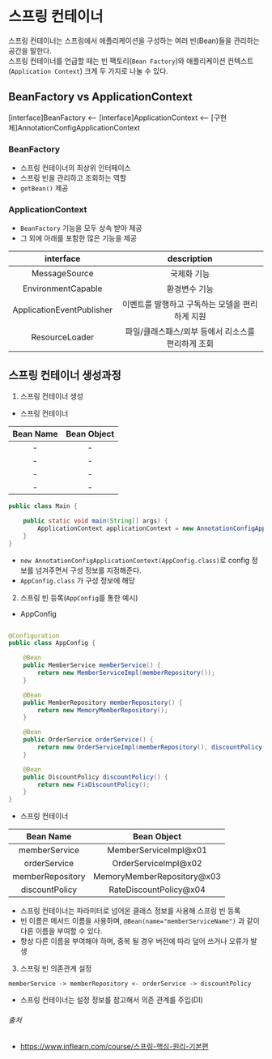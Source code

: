 # 스프링 컨테이너

스프링 컨테이너는 스프링에서 애플리케이션을 구성하는 여러 빈(Bean)들을 관리하는 공간을 말한다.  
스프링 컨테이너를 언급할 때는 빈 팩토리(`Bean Factory`)와 애플리케이션 컨텍스트(`Application Context`) 크게 두 가지로 나눌 수 있다.

## BeanFactory vs ApplicationContext

[interface]BeanFactory <-- [interface]ApplicationContext <-- [구현체]AnnotationConfigApplicationContext

### BeanFactory

- 스프링 컨테이너의 최상위 인터페이스
- 스프링 빈을 관리하고 조회하는 역할
- `getBean()` 제공

### ApplicationContext

- `BeanFactory` 기능을 모두 상속 받아 제공
- 그 외에 아래를 포함한 많은 기능을 제공

|         interface         |         description          |
|:-------------------------:|:----------------------------:|
|       MessageSource       |            국제화 기능            |
|    EnvironmentCapable     |           환경변수 기능            |
| ApplicationEventPublisher |  이벤트를 발행하고 구독하는 모델을 편리하게 지원  |
|      ResourceLoader       | 파일/클래스패스/외부 등에서 리소스를 편리하게 조회 |

## 스프링 컨테이너 생성과정

1. 스프링 컨테이너 생성

- 스프링 컨테이너

| Bean Name | Bean Object |
|:---------:|:-----------:|
|     -     |      -      |
|     -     |      -      |
|     -     |      -      |
|     -     |      -      |

```java
public class Main {

    public static void main(String[] args) {
        ApplicationContext applicationContext = new AnnotationConfigApplicationContext(AppConfig.class);
    }
}
```

- `new AnnotationConfigApplicationContext(AppConfig.class)`로 config 정보를 넘겨주면서 구성 정보를 지정해준다.
- `AppConfig.class` 가 구성 정보에 해당

2. 스프링 빈 등록(`AppConfig`를 통한 예시)

- AppConfig

```java

@Configuration
public class AppConfig {

    @Bean
    public MemberService memberService() {
        return new MemberServiceImpl(memberRepository());
    }

    @Bean
    public MemberRepository memberRepository() {
        return new MemoryMemberRepository();
    }

    @Bean
    public OrderService orderService() {
        return new OrderServiceImpl(memberRepository(), discountPolicy());
    }

    @Bean
    public DiscountPolicy discountPolicy() {
        return new FixDiscountPolicy();
    }
}
```

- 스프링 컨테이너

|    Bean Name     |        Bean Object         |
|:----------------:|:--------------------------:|
|  memberService   |   MemberServiceImpl@x01    |
|   orderService   |    OrderServiceImpl@x02    |
| memberRepository | MemoryMemberRepository@x03 |
|  discountPolicy  |   RateDiscountPolicy@x04   |

- 스프링 컨테이너는 파라미터로 넘어온 클래스 정보를 사용해 스프링 빈 등록
- 빈 이름은 메서드 이름을 사용하며, `@Bean(name="memberServiceName")` 과 같이 다른 이름을 부여할 수 있다.
- 항상 다른 이름을 부여해야 하며, 중복 될 경우 버전에 따라 덮어 쓰거나 오류가 발생

3. 스프링 빈 의존관계 설정

```
memberService -> memberRepository <- orderService -> discountPolicy
```

- 스프링 컨테이너는 설정 정보를 참고해서 의존 관계를 주입(DI)

###### 출처

- https://www.inflearn.com/course/스프링-핵심-원리-기본편